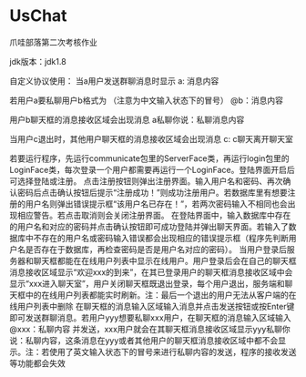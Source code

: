 # UsChat
爪哇部落第二次考核作业

jdk版本：jdk1.8

自定义协议使用：
当a用户发送群聊消息时显示
a:
消息内容

若用户a要私聊用户b格式为
（注意为中文输入状态下的冒号）
@b：消息内容

用户b聊天框的消息接收区域会出现消息
a私聊你说：私聊消息内容

当用户c退出时，其他用户聊天框的消息接收区域会出现消息
c:
c聊天离开聊天室

若要运行程序，先运行communicate包里的ServerFace类，再运行login包里的LoginFace类，每次登录一个用户都需要再运行一个LoginFace。登陆界面开启后可选择登陆或注册。
点击注册按钮则弹出注册界面。输入用户名和密码、再次确认密码后点击确认按钮后提示“注册成功！”则成功注册用户。若数据库里有想要注册的用户名则弹出错误提示框“该用户名已存在！”，若两次密码输入不相同也会出现相应警告。若点击取消则会关闭注册界面。
在登陆界面中，输入数据库中存在的用户名和对应的密码并点击确认按钮即可成功登陆并弹出聊天界面。若输入了数据库中不存在的用户名或密码输入错误都会出现相应的错误提示框（程序先判断用户名是否存在于数据库，再检查密码是否是用户名对应的密码）。
当用户登录后服务器和聊天框都能在在线用户列表中显示在线用户。用户登录后会在自己的聊天框消息接收区域显示“欢迎xxx的到来”，在其已登录用户的聊天框消息接收区域中会显示“xxx进入聊天室”，用户关闭聊天框既退出登录，每个用户退出，服务端和聊天框中的在线用户列表都能实时刷新。注：最后一个退出的用户无法从客户端的在线用户列表中删除
在聊天框的消息输入区域输入消息并点击发送按钮或按Enter键即可发送群聊消息。若用户yyy想要私聊xxx用户，在聊天框的消息输入区域输入@xxx：私聊内容 并发送，xxx用户就会在其聊天框消息接收区域显示yyy私聊你说：私聊内容，这条消息在yyy或者其他用户的聊天框消息接收区域中都不会显示。注：若使用了英文输入状态下的冒号来进行私聊内容的发送，程序的接收发送等功能都会失效 
